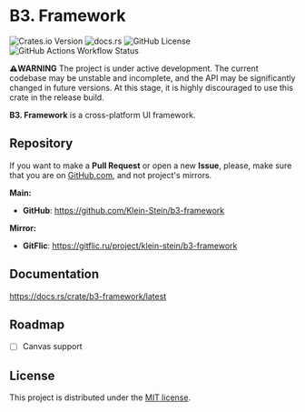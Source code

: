 # B3. Framework

![Crates.io Version](https://img.shields.io/crates/v/b3-framework?cacheSeconds=60&link=https%3A%2F%2Fcrates.io%2Fcrates%2Fb3-framework)
![docs.rs](https://img.shields.io/docsrs/b3-framework?cacheSeconds=60&link=https%3A%2F%2Fdocs.rs%2Fcrate%2Fb3-framework%2Flatest)
![GitHub License](https://img.shields.io/github/license/Klein-Stein/b3-framework)
![GitHub Actions Workflow Status](https://img.shields.io/github/actions/workflow/status/Klein-Stein/b3-framework/rust.yml)

**⚠️WARNING** The project is under active development. The current codebase may be unstable and incomplete, and the API may be significantly changed in future versions. At this stage, it is highly discouraged to use this crate in the release build.

**B3. Framework** is a cross-platform UI framework.

## Repository

If you want to make a **Pull Request** or open a new **Issue**, please, make sure that you are on [GitHub.com][github], and not project's mirrors.

**Main:**

- **GitHub**: <https://github.com/Klein-Stein/b3-framework>

**Mirror:**

- **GitFlic**: <https://gitflic.ru/project/klein-stein/b3-framework>

## Documentation

<https://docs.rs/crate/b3-framework/latest>

## Roadmap

- [ ] Canvas support

## License

This project is distributed under the [MIT license][license].

[github]:
https://github.com
[license]:
LICENSE
